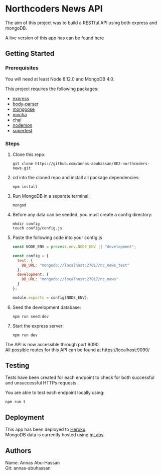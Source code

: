# Northcoders News API

The aim of this project was to build a RESTful API using both express and mongoDB.

A live version of this app has can be found [here](https://nc-news-aah.herokuapp.com)

## Getting Started

### Prerequisites

You will need at least Node 8.12.0 and MongoDB 4.0.

This project requires the following packages:

- [express](https://www.npmjs.com/package/express)
- [body-parser](https://www.npmjs.com/package/body-parser)
- [mongoose](https://www.npmjs.com/package/mongoose)
- [mocha](https://www.npmjs.com/package/mocha)
- [chai](https://www.npmjs.com/package/chai)
- [nodemon](https://www.npmjs.com/package/nodemon)
- [supertest](https://www.npmjs.com/package/supertest)

### Steps

1. Clone this repo:

   ```
   git clone https://github.com/annas-abuhassan/BE2-northcoders-news.git
   ```

2. cd into the cloned repo and install all package dependencies:

   ```
   npm install
   ```

3. Run MongoDB in a separate terminal:

   ```
   mongod
   ```

4. Before any data can be seeded, you must create a config directory:

   ```
   mkdir config
   touch config/config.js
   ```

5. Paste the following code into your config.js

   ```javascript
   const NODE_ENV = process.env.NODE_ENV || "development";

   const config = {
     test: {
       DB_URL: "mongodb://localhost:27017/nc_news_test"
     },
     development: {
       DB_URL: "mongodb://localhost:27017/nc_news"
     }
   };

   module.exports = config[NODE_ENV];
   ```

6. Seed the development database:

   ```
   npm run seed:dev
   ```

7. Start the express server:

   ```
   npm run dev
   ```

The API is now accessible through port 9090.  
All possible routes for this API can be found at https://localhost:9090/

## Testing

Tests have been created for each endpoint to check for both successful and unsuccessful HTTPs requests.

You are able to test each endpoint locally using:

```
npm run t
```

## Deployment

This app has been deployed to [Heroku](https://dashboard.heroku.com/).  
MongoDB data is currently hosted using [mLabs](https://mlab.com/).

## Authors

Name: Annas Abu-Hassan  
Git: annas-abuhassan
